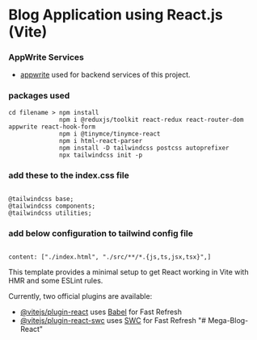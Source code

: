 # Blog Application using React.js (Vite)

### AppWrite Services

- [appwrite](https://cloud.appwrite.io/console/project-66855cbb0005262a7099/overview/platforms) used for backend services of this project.

### packages used

```
cd filename > npm install
              npm i @reduxjs/toolkit react-redux react-router-dom appwrite react-hook-form
              npm i @tinymce/tinymce-react
              npm i html-react-parser
              npm install -D tailwindcss postcss autoprefixer
              npx tailwindcss init -p

```

### add these to the index.css file

```

@tailwindcss base;
@tailwindcss components;
@tailwindcss utilities;

```

### add below configuration to tailwind config file

```

content: ["./index.html", "./src/**/*.{js,ts,jsx,tsx}",]

```

This template provides a minimal setup to get React working in Vite with HMR and some ESLint rules.

Currently, two official plugins are available:

- [@vitejs/plugin-react](https://github.com/vitejs/vite-plugin-react/blob/main/packages/plugin-react/README.md) uses [Babel](https://babeljs.io/) for Fast Refresh
- [@vitejs/plugin-react-swc](https://github.com/vitejs/vite-plugin-react-swc) uses [SWC](https://swc.rs/) for Fast Refresh
  "# Mega-Blog-React"
